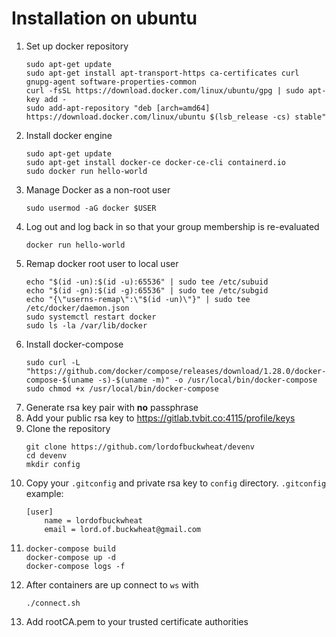 # Installation on ubuntu

1. Set up docker repository
   ```
   sudo apt-get update
   sudo apt-get install apt-transport-https ca-certificates curl gnupg-agent software-properties-common
   curl -fsSL https://download.docker.com/linux/ubuntu/gpg | sudo apt-key add -
   sudo add-apt-repository "deb [arch=amd64] https://download.docker.com/linux/ubuntu $(lsb_release -cs) stable"
   ```
2. Install docker engine
   ```
   sudo apt-get update
   sudo apt-get install docker-ce docker-ce-cli containerd.io
   sudo docker run hello-world
   ```
3. Manage Docker as a non-root user
   ```
   sudo usermod -aG docker $USER
   ```
4. Log out and log back in so that your group membership is re-evaluated
   ```
   docker run hello-world
   ```
5. Remap docker root user to local user
   ```
   echo "$(id -un):$(id -u):65536" | sudo tee /etc/subuid
   echo "$(id -gn):$(id -g):65536" | sudo tee /etc/subgid
   echo "{\"userns-remap\":\"$(id -un)\"}" | sudo tee /etc/docker/daemon.json
   sudo systemctl restart docker
   sudo ls -la /var/lib/docker
   ```
6. Install docker-compose
   ```
   sudo curl -L "https://github.com/docker/compose/releases/download/1.28.0/docker-compose-$(uname -s)-$(uname -m)" -o /usr/local/bin/docker-compose
   sudo chmod +x /usr/local/bin/docker-compose
   ```
7. Generate rsa key pair with **no** passphrase
8. Add your public rsa key to <https://gitlab.tvbit.co:4115/profile/keys>
9. Clone the repository
   ```
   git clone https://github.com/lordofbuckwheat/devenv
   cd devenv
   mkdir config
   ```
10. Copy your `.gitconfig` and private rsa key to `config` directory. `.gitconfig` example:
    ```
    [user]
        name = lordofbuckwheat
        email = lord.of.buckwheat@gmail.com
    ```
11. ```
    docker-compose build
    docker-compose up -d
    docker-compose logs -f
    ```
12. After containers are up connect to `ws` with
    ```
    ./connect.sh
    ```
13. Add rootCA.pem to your trusted certificate authorities